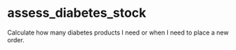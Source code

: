 # assess_diabetes_stock
Calculate how many diabetes products I need or when I need to place a new order.
